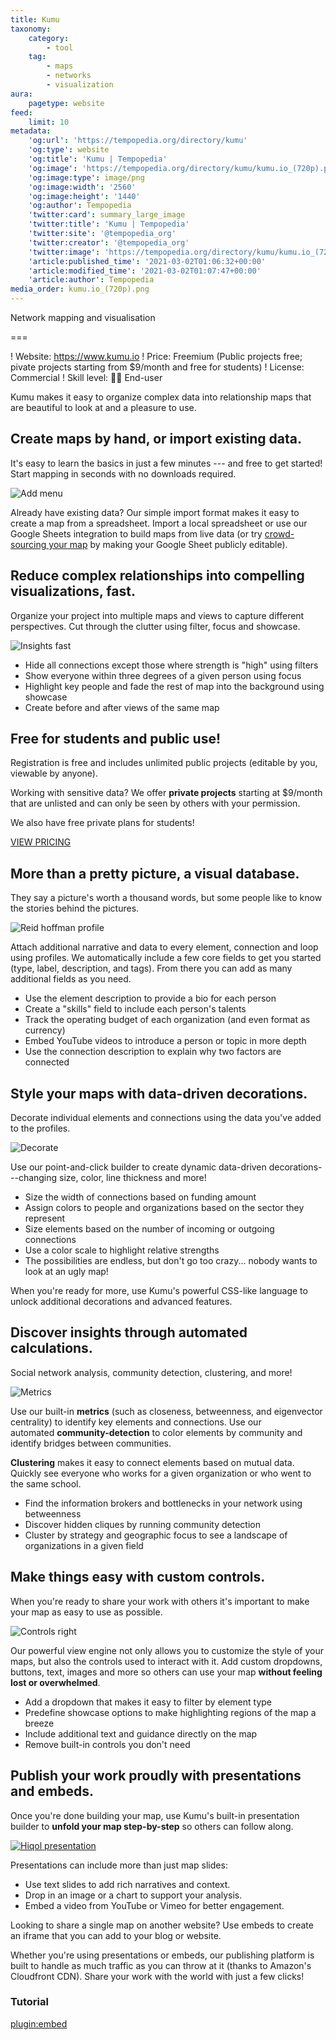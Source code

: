 ```yaml
---
title: Kumu
taxonomy:
    category:
        - tool
    tag:
        - maps
        - networks
        - visualization
aura:
    pagetype: website
feed:
    limit: 10
metadata:
    'og:url': 'https://tempopedia.org/directory/kumu'
    'og:type': website
    'og:title': 'Kumu | Tempopedia'
    'og:image': 'https://tempopedia.org/directory/kumu/kumu.io_(720p).png'
    'og:image:type': image/png
    'og:image:width': '2560'
    'og:image:height': '1440'
    'og:author': Tempopedia
    'twitter:card': summary_large_image
    'twitter:title': 'Kumu | Tempopedia'
    'twitter:site': '@tempopedia_org'
    'twitter:creator': '@tempopedia_org'
    'twitter:image': 'https://tempopedia.org/directory/kumu/kumu.io_(720p).png'
    'article:published_time': '2021-03-02T01:06:32+00:00'
    'article:modified_time': '2021-03-02T01:07:47+00:00'
    'article:author': Tempopedia
media_order: kumu.io_(720p).png
---
```


Network mapping and visualisation

===

! Website: https://www.kumu.io
! Price: Freemium (Public projects free; pivate projects starting from $9/month and free for students)
! License: Commercial
! Skill level: 👩‍💻 End-user

Kumu makes it easy to organize complex data into relationship maps that are beautiful to look at and a pleasure to use.

Create maps by hand, or import existing data.
----------------------------------------------

It's easy to learn the basics in just a few minutes --- and free to get started! Start mapping in seconds with no downloads required.

![Add menu](https://assets.kumu.io/production/public/assets/marketing/screenshots/add-menu-e408429ad359c28005162ab823b1af933635a7dc589c18ae922fe58fe6ab5501.jpg)

Already have existing data? Our simple import format makes it easy to create a map from a spreadsheet. Import a local spreadsheet or use our Google Sheets integration to build maps from live data (or try [crowd-sourcing your map](https://kumu.io/kumu/kumunity) by making your Google Sheet publicly editable).

Reduce complex relationships into compelling visualizations, fast.
-------------------------------------------------------------------

Organize your project into multiple maps and views to capture different perspectives. Cut through the clutter using filter, focus and showcase.

![Insights fast](https://assets.kumu.io/production/public/assets/marketing/gifs/insights-fast-037e269b84240dde01a9c20d7bb631ab02addee2db844b0167f8e6bd1facd61d.gif)

-   Hide all connections except those where strength is "high" using filters
-   Show everyone within three degrees of a given person using focus
-   Highlight key people and fade the rest of map into the background using showcase
-   Create before and after views of the same map

Free for students and public use!
---------------------------------

Registration is free and includes unlimited public projects (editable by you, viewable by anyone).

Working with sensitive data? We offer **private projects** starting at $9/month that are unlisted and can only be seen by others with your permission.

We also have free private plans for students!

[VIEW PRICING](https://kumu.io/pricing)

More than a pretty picture, a visual database.
-----------------------------------------------

They say a picture's worth a thousand words, but some people like to know the stories behind the pictures.

![Reid hoffman profile](https://assets.kumu.io/production/public/assets/marketing/screenshots/reid-hoffman-profile-d2e1e480844bd8ab603b39615f520bf90282cd3b3a690207985891f2c12894f4.jpg)

Attach additional narrative and data to every element, connection and loop using profiles. We automatically include a few core fields to get you started (type, label, description, and tags). From there you can add as many additional fields as you need.

-   Use the element description to provide a bio for each person
-   Create a "skills" field to include each person's talents
-   Track the operating budget of each organization (and even format as currency)
-   Embed YouTube videos to introduce a person or topic in more depth
-   Use the connection description to explain why two factors are connected

Style your maps with data-driven decorations.
----------------------------------------------

Decorate individual elements and connections using the data you've added to the profiles.

![Decorate](https://assets.kumu.io/production/public/assets/marketing/screenshots/decorate-2b496ab4136d2d652d329f2ac54c8f6208aa9e7d8cd1416f9f5c3ea1838beb7b.jpg)

Use our point-and-click builder to create dynamic data-driven decorations---changing size, color, line thickness and more!

-   Size the width of connections based on funding amount
-   Assign colors to people and organizations based on the sector they represent
-   Size elements based on the number of incoming or outgoing connections
-   Use a color scale to highlight relative strengths
-   The possibilities are endless, but don't go too crazy... nobody wants to look at an ugly map!

When you're ready for more, use Kumu's powerful CSS-like language to unlock additional decorations and advanced features.

Discover insights through automated calculations.
--------------------------------------------------

Social network analysis, community detection, clustering, and more!

![Metrics](https://assets.kumu.io/production/public/assets/marketing/screenshots/metrics-2b9a140553c4460249a36275da807a638254ef01618fed5d4d1dcf298000c856.jpg)

Use our built-in **metrics** (such as closeness, betweenness, and eigenvector centrality) to identify key elements and connections. Use our automated **community-detection** to color elements by community and identify bridges between communities.

**Clustering** makes it easy to connect elements based on mutual data. Quickly see everyone who works for a given organization or who went to the same school.

-   Find the information brokers and bottlenecks in your network using betweenness
-   Discover hidden cliques by running community detection
-   Cluster by strategy and geographic focus to see a landscape of organizations in a given field

Make things easy with custom controls.
---------------------------------------

When you're ready to share your work with others it's important to make your map as easy to use as possible.

![Controls right](https://assets.kumu.io/production/public/assets/marketing/screenshots/controls-right-f4532ecaf96cd88ffe1325df10704aae6140302989c6acbbdca98a3466958dda.jpg)

Our powerful view engine not only allows you to customize the style of your maps, but also the controls used to interact with it. Add custom dropdowns, buttons, text, images and more so others can use your map **without feeling lost or overwhelmed**.

-   Add a dropdown that makes it easy to filter by element type
-   Predefine showcase options to make highlighting regions of the map a breeze
-   Include additional text and guidance directly on the map
-   Remove built-in controls you don't need

Publish your work proudly with presentations and embeds.
---------------------------------------------------------

Once you're done building your map, use Kumu's built-in presentation builder to **unfold your map step-by-step** so others can follow along.

[![Hiqol presentation](https://assets.kumu.io/production/public/assets/marketing/screenshots/hiqol-presentation-217579ccbfeba96cdeb756d251b82fde3c0da2ac2247c0e417a4f99354817e52.jpg)](https://hiqol.kumu.io/hawaii-quality-of-life)

Presentations can include more than just map slides:

-   Use text slides to add rich narratives and context.
-   Drop in an image or a chart to support your analysis.
-   Embed a video from YouTube or Vimeo for better engagement.

Looking to share a single map on another website? Use embeds to create an iframe that you can add to your blog or website.

Whether you're using presentations or embeds, our publishing platform is built to handle as much traffic as you can throw at it (thanks to Amazon's Cloudfront CDN). Share your work with the world with just a few clicks!

### Tutorial

[plugin:embed](https://vimeo.com/217904181)